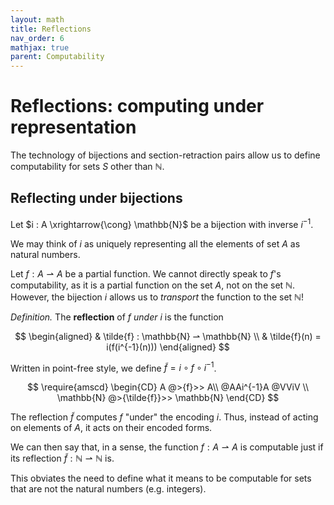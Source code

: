 ```yaml
---
layout: math
title: Reflections
nav_order: 6
mathjax: true
parent: Computability
---
```


# Reflections: computing under representation

The technology of bijections and section-retraction pairs allow us to define
computability for sets $S$ other than $\mathbb{N}$.

## Reflecting under bijections

Let $i : A \xrightarrow{\cong} \mathbb{N}$ be a bijection with inverse
$i^{-1}$.

We may think of $i$ as uniquely representing all the elements of set $A$ as
natural numbers.

Let $f : A ⇀ A$ be a partial function. We cannot directly speak to $f$'s computability, as it is a partial function on
the set $A$, not on the set $\mathbb{N}$. However, the bijection $i$ allows us to _transport_ the function to the set $\mathbb{N}$!


*Definition.* The __reflection__ of $f$ *under* $i$ is the function 

$$
  \begin{aligned}
  & \tilde{f} : \mathbb{N} ⇀ \mathbb{N} \\
  & \tilde{f}(n) = i(f(i^{-1}(n)))
  \end{aligned}
$$

Written in point-free style, we define $\tilde{f} = i \circ f \circ i^{-1}$.

$$
\require{amscd}
\begin{CD}
  A @>{f}>> A\\
  @AAi^{-1}A @VViV \\
  \mathbb{N} @>{\tilde{f}}>> \mathbb{N}
\end{CD}
$$

The reflection $\tilde{f}$ computes $f$ "under" the encoding $i$. Thus,
instead of acting on elements of $A$, it acts on their encoded forms.

We can then say that, in a sense, the function $f : A ⇀ A$ is computable just
if its reflection $\tilde{f} : \mathbb{N} ⇀ \mathbb{N}$ is.

This obviates the need to define what it means to be computable for sets that
are not the natural numbers (e.g. integers).